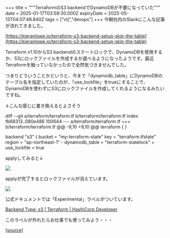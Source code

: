 +++
title = """TerraformのS3 backendでDynamoDBが不要になっていた"""
date = 2025-01-17T03:59:30.000Z
expiryDate = 2025-05-13T04:07:46.840Z
tags = ["vtj","devops"]
+++
今朝社内のSlackにこんな記事が流れてきました。

[https://kieranlowe.io/terraform-s3-backend-setup-skip-the-table](https://kieranlowe.io/terraform-s3-backend-setup-skip-the-table)

Terraform v1.10からS3 backendのステートロックで、DynamoDBを使用するか、S3にロックファイルを作成するか選べるようになったようです。最近Terraformを触っていなかったので全然気づきませんでした。

つまりどういうことかというと、今まで「dynamodb\_table」にDynamoDBのテーブル名を指定していたのが、「use\_lockfile」をtrueにすることで、DynamoDBを使わずにS3にロックファイルを作成してくれるようになるみたいですね。

↓こんな感じに書き換えるとよさそう

diff --git a/terraform/terraform.tf b/terraform/terraform.tf
index fb68313..080e486 100644
\--- a/terraform/terraform.tf
+++ b/terraform/terraform.tf
@@ -9,10 +9,10 @@ terraform {
   }
 
   backend "s3" {
     bucket         = "my-terraform-state"
     key            = "terraform.tfstate"
     region         = "ap-northeast-1"
\-    dynamodb\_table = "terraform-statelock"
\+    use\_lockfile   = true

applyしてみると↓

![](https://cdn-ak.f.st-hatena.com/images/fotolife/v/virtualtech/20250117/20250117125931.png)

applyが完了するとロックファイルが消えています。

![](https://cdn-ak.f.st-hatena.com/images/fotolife/v/virtualtech/20250117/20250117125934.png)

公式ドキュメントでは「Experimental」ラベルがついています。

[Backend Type: s3 | Terraform | HashiCorp Developer](https://developer.hashicorp.com/terraform/language/backend/s3#use_lockfile)

このラベルが外れたらお仕事でも使ってみよう・・・

[[source]](https://devops-blog.virtualtech.jp/entry/20250117/1737086370)
